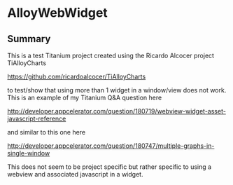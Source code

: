 # AlloyWebWidget

## Summary

This is a test Titanium project created  using the Ricardo Alcocer project TiAlloyCharts 

https://github.com/ricardoalcocer/TiAlloyCharts

to test/show that using more than 1 widget in a window/view does not work. This is an example of my Titanium Q&A question here

http://developer.appcelerator.com/question/180719/webview-widget-asset-javascript-reference

and similar to this one here 

http://developer.appcelerator.com/question/180747/multiple-graphs-in-single-window

This does not seem to be project specific but rather specific to using a webview and associated javascript in a widget.